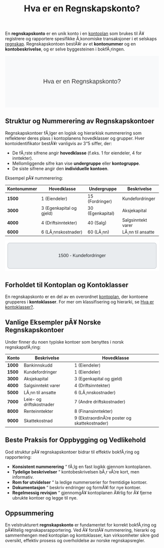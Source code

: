 ﻿---
title: "Hva er en Regnskapskonto?"
meta_title: "Hva er en Regnskapskonto?"
meta_description: 'En **regnskapskonto** er en unik konto i en [kontoplan](/blogs/regnskap/hva-er-kontoplan "Hva er en Kontoplan? Komplett Guide til Kontoplaner i Norsk Regnskap")...'
slug: hva-er-regnskapskonto
type: blog
layout: pages/single
---

En **regnskapskonto** er en unik konto i en [kontoplan](/blogs/regnskap/hva-er-kontoplan "Hva er en Kontoplan? Komplett Guide til Kontoplaner i Norsk Regnskap") som brukes til Ã¥ registrere og rapportere spesifikke Ã¸konomiske transaksjoner i et selskaps [regnskap](/blogs/regnskap/hva-er-regnskap "Hva er Regnskap? Komplett Guide til RegnskapsfÃ¸ring i Norge"). Regnskapskontoen bestÃ¥r av et **kontonummer** og en **kontobeskrivelse**, og er selve byggesteinen i bokfÃ¸ringen.

![Hva er en Regnskapskonto?](hva-er-regnskapskonto-image.svg)

## Struktur og Nummerering av Regnskapskontoer

Regnskapskontoer fÃ¸lger en logisk og hierarkisk nummerering som reflekterer deres plass i kontoplanens hovedklasser og grupper. Hver kontoidentifikator bestÃ¥r vanligvis av 3“5 siffer, der:

* De fÃ¸rste sifrene angir **hovedklasse** (f.eks. 1 for eiendeler, 4 for inntekter).
* Mellomliggende sifre kan vise **undergruppe** eller **kontogruppe**.
* De siste sifrene angir den **individuelle kontoen**.

Eksempel pÃ¥ nummerering:

| Kontonummer | Hovedklasse | Undergruppe | Beskrivelse           |
|------------|-------------|-------------|-----------------------|
| **1500**   | 1 (Eiendeler) | 15 (Fordringer) | Kundefordringer       |
| **3000**   | 3 (Egenkapital og gjeld) | 30 (Egenkapital) | Aksjekapital         |
| **4000**   | 4 (Driftsinntekter) | 40 (Salg) | Salgsinntekt varer       |
| **6000**   | 6 (LÃ¸nnskostnader) | 60 (LÃ¸nn) | LÃ¸nn til ansatte         |

![Eksempel pÃ¥ Regnskapskonto](regnskapskonto-eksempel.svg)

## Forholdet til Kontoplan og Kontoklasser

En regnskapskonto er en del av en overordnet [kontoplan](/blogs/regnskap/hva-er-kontoplan "Hva er en Kontoplan? Komplett Guide til Kontoplaner i Norsk Regnskap"), der kontoene grupperes i **kontoklasser**. For mer om klassifisering og hierarki, se [Hva er kontoklasser?](/blogs/regnskap/hva-er-kontoklasser "Hva er Kontoklasser? En Komplett Guide til Norsk Kontoklassesystem").

## Vanlige Eksempler pÃ¥ Norske Regnskapskontoer

Under finner du noen typiske kontoer som benyttes i norsk regnskapsfÃ¸ring:

| Konto  | Beskrivelse                              | Hovedklasse |
|--------|------------------------------------------|-------------|
| **1000** | Bankinnskudd                            | 1 (Eiendeler) |
| **1500** | Kundefordringer                         | 1 (Eiendeler) |
| **3000** | Aksjekapital                            | 3 (Egenkapital og gjeld) |
| **4000** | Salgsinntekt varer                      | 4 (Driftsinntekter) |
| **5000** | LÃ¸nn til ansatte                        | 6 (LÃ¸nnskostnader) |
| **7000** | Leie- og driftskostnader                | 7 (Andre driftskostnader) |
| **8000** | Renteinntekter                          | 8 (Finansinntekter) |
| **9000** | Skattekostnad                           | 9 (EkstraordinÃ¦re poster og skattekostnader) |

## Beste Praksis for Oppbygging og Vedlikehold

God struktur pÃ¥ regnskapskontoer bidrar til effektiv bokfÃ¸ring og rapportering:

* **Konsistent nummerering** “ fÃ¸lg en fast logikk gjennom kontoplanen.
* **Tydelige beskrivelser** “ kontobeskrivelsen bÃ¸r vÃ¦re kort, men informativ.
* **Rom for utvidelser** “ la ledige nummerserier for fremtidige kontoer.
* **Dokumentasjon** “ beskriv endringer og formÃ¥l for nye kontoer.
* **Regelmessig revisjon** “ gjennomgÃ¥ kontoplanen Ã¥rlig for Ã¥ fjerne ubrukte kontoer og legge til nye.

## Oppsummering

En velstrukturert **regnskapskonto** er fundamentet for korrekt bokfÃ¸ring og pÃ¥litelig regnskapsrapportering. Ved Ã¥ forstÃ¥ nummerering, hierarki og sammenhengen med kontoplan og kontoklasser, kan virksomheter sikre god oversikt, effektiv prosess og overholdelse av norske regnskapsregler.






